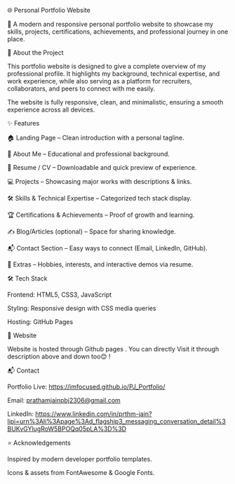 🌐 Personal Portfolio Website

🚀 A modern and responsive personal portfolio website to showcase my skills, projects, certifications, achievements, and professional journey in one place.

📖 About the Project

This portfolio website is designed to give a complete overview of my professional profile. It highlights my background, technical expertise, and work experience, while also serving as a platform for recruiters, collaborators, and peers to connect with me easily.

The website is fully responsive, clean, and minimalistic, ensuring a smooth experience across all devices.

✨ Features

🏠 Landing Page – Clean introduction with a personal tagline.

👤 About Me – Educational and professional background.

📄 Resume / CV – Downloadable and quick preview of experience.

💻 Projects – Showcasing major works with descriptions & links.

🛠 Skills & Technical Expertise – Categorized tech stack display.

🏆 Certifications & Achievements – Proof of growth and learning.

✍ Blog/Articles (optional) – Space for sharing knowledge.

📬 Contact Section – Easy ways to connect (Email, LinkedIn, GitHub).

🎨 Extras – Hobbies, interests, and interactive demos via resume.

🛠 Tech Stack

Frontend: HTML5, CSS3, JavaScript

Styling: Responsive design with CSS media queries

Hosting: GitHub Pages

📸 Website

Website is hosted through Github pages . You can directly Visit it through description above and down too😊 !

📬 Contact

Portfolio Live: https://imfocused.github.io/PJ_Portfolio/

Email: prathamjainpbj2306@gmail.com

LinkedIn: https://www.linkedin.com/in/prthm-jain?lipi=urn%3Ali%3Apage%3Ad_flagship3_messaging_conversation_detail%3BUKvGYlugRoW5BPOQq05pLA%3D%3D

⭐ Acknowledgements

Inspired by modern developer portfolio templates.

Icons & assets from FontAwesome & Google Fonts.
